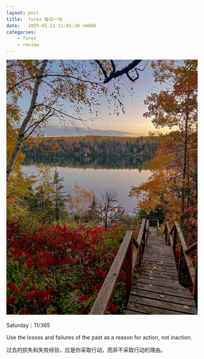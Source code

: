 ```yaml
---
layout: post
title:  forex 每日一句
date:   2025-01-11 11:01:30 +0800
categories: 
    - forex
    - review
---
```


![](/assets/marketing/2025-01-11.jpg)

Saturday｜11/365

Use the losses and failures of the past as a reason for action, not inaction.

过去的损失和失败经验，应是你采取行动，而非不采取行动的理由。